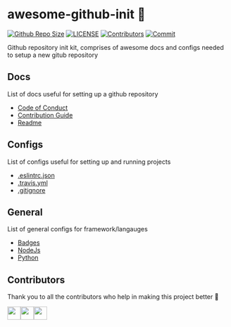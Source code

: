 # awesome-github-init :metal:

[![Github Repo Size](https://img.shields.io/github/repo-size/arshadkazmi42/awesome-github-init.svg)](https://github.com/arshadkazmi42/awesome-github-init)
 [![LICENSE](https://img.shields.io/github/license/arshadkazmi42/awesome-github-init.svg)](https://github.com/arshadkazmi42/awesome-github-init/LICENSE)
[![Contributors](https://img.shields.io/github/contributors/arshadkazmi42/awesome-github-init.svg)](https://github.com/arshadkazmi42/awesome-github-init/graphs/contributors)
[![Commit](https://img.shields.io/github/last-commit/arshadkazmi42/awesome-github-init.svg)](https://github.com/arshadkazmi42/awesome-github-init/commits/master)

Github repository init kit, comprises of awesome docs and configs needed to setup a new gitub repository

## Docs

List of docs useful for setting up a github repository

- [Code of Conduct](https://github.com/arshadkazmi42/ak-logger/blob/master/CODE_OF_CONDUCT.md#contributor-covenant-code-of-conduct)
- [Contribution Guide](docs/contribution)
- [Readme](docs/readme)

## Configs

List of configs useful for setting up and running projects

- [.eslintrc.json](configs/linter)
- [.travis.yml](configs/travis)
- [.gitignore](configs/gitignore)

## General

List of general configs for framework/langauges

- [Badges](general/badges.md)
- [NodeJs](general/nodejs)
- [Python](general/python)

## Contributors

Thank you to all the contributors who help in making this project better :raised_hands:

<a href="https://github.com/arshadkazmi42"><img src="https://github.com/arshadkazmi42.png" width="30" /></a><a href="https://github.com/marieram"><img src="https://github.com/marieram.png" width="30" /></a><a href="https://github.com/MIKOLAJW197"><img src="https://github.com/MIKOLAJW197.png" width="30" /></a>
